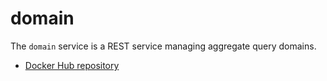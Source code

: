 # domain
The `domain` service is a REST service managing aggregate query domains.

- [Docker Hub repository](https://hub.docker.com/r/pcraster/emis_domain/)
